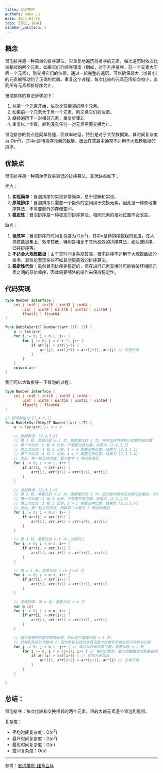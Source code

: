 ```yaml
---
title: 冒泡排序
authors: Duke Lu
date: 2021-04-28
tags: [算法, 排序]
sidebar_position: 1
---
```


## 概念
冒泡排序是一种简单的排序算法，它重复地遍历待排序的元素，每次遍历时依次比较相邻的两个元素，如果它们的顺序错误（例如，对于升序排序，前一个元素大于后一个元素），则交换它们的位置。通过一轮完整的遍历，可以确保最大（或最小）的元素被移动到了正确的位置。重复这个过程，每次比较的元素范围都会缩小，直到所有元素都排好序为止。

冒泡排序的算法步骤如下：
1. 从第一个元素开始，依次比较相邻的两个元素。
2. 如果前一个元素大于后一个元素，则交换它们的位置。
3. 继续遍历下一对相邻元素，重复步骤2。
4. 重复以上步骤，直到没有任何一对元素需要交换为止。

冒泡排序的特点是简单易懂，但效率较低，特别是对于大型数据集。其时间复杂度为 O(n<sup>2</sup>)，其中n是待排序元素的数量，因此在实践中通常不适用于大规模数据的排序。

## 优缺点
冒泡排序是一种简单但效率较低的排序算法，其优缺点如下：

优点：
1. **实现简单**：冒泡排序的实现非常简单，易于理解和实现。
2. **原地排序**：冒泡排序只需要一个额外的空间用于交换元素，因此是一种原地排序算法，不需要额外的存储空间。
3. **稳定性**：冒泡排序是一种稳定的排序算法，相同元素的相对位置不会改变。

缺点：
1. **低效率**：冒泡排序的时间复杂度为 O(n<sup>2</sup>)，其中n是待排序数组的长度。在大规模数据集上，效率较低，特别是相比于其他高效的排序算法，如快速排序、归并排序等。
2. **不适合大规模数据**：由于其时间复杂度较高，冒泡排序不适用于大规模数据的排序，其性能表现往往不如其他更高效的排序算法。
3. **稳定性代价**：虽然冒泡排序是稳定的，但在进行元素交换时可能会破坏相同元素之间的原始顺序，因此需要额外的操作来保持稳定性。

## 代码实现
```go
type Number interface {
	int | int8 | int16 | int32 | int64 |
		uint | uint8 | uint16 | uint32 | uint64 |
		float32 | float64
}

func BubbleSort[T Number](arr []T) []T {
	n := len(arr)
	for i := 0; i < n-1; i++ {
		for j := 0; j < n-i-1; j++ {
			if arr[j] > arr[j+1] {
				arr[j], arr[j+1] = arr[j+1], arr[j] // 交换元素
			}
		}
	}
	return arr
}
```

我们可以大致推导一下冒泡的过程：

```go
type Number interface {
	int | int8 | int16 | int32 | int64 |
		uint | uint8 | uint16 | uint32 | uint64 |
		float32 | float64
}

// 假设数组为 [2,4,3,1]
func BubbleSortStep[T Number](arr []T) {
	n := len(arr) // n = 4

	// 当前数组：[2,4,3,1]
	// 第 1 轮，需要比较 n-1 次，即需要比较 3 次，并在比较中和较小的数交换位置
	// 第一次比较：2 和 4 比较，不需要交换位置，结果为 [2,4,3,1]
	// 第二次比较：4 和 3 比较，4 > 3 需要交换位置，结果为 [2,3,4,1]
	// 第三次比较：4 和 1 比较，4 > 1 需要交换位置，结果为 [2,3,1,4]
	// 至此，第一轮比较完成，最大数字 4 移动到最后
	for i := 0; i < n-1; i++ {
		if arr[i] > arr[i+1] {
			arr[i], arr[i+1] = arr[i+1], arr[i]
		}
	}

	// 当前数组：[2,3,1,4]
	// 第 2 轮，需要比较 n-2 次，即需要比较 2 次，因为最大数字已经移动到最后，不再需要参加比较
	// 第一次比较：2 和 3 比较，不需要交换位置，结果为 [2,3,1,4]
	// 第二次比较：3 和 1 比较，3 > 1 需要交换位置，结果为 [2,1,3,4]
	// 至此，第一轮比较完成，倒数第二大数字 3 移动到最后
	for i := 0; i < n-2; i++ {
		if arr[i] > arr[i+1] {
			arr[i], arr[i+1] = arr[i+1], arr[i]
		}
	}

	// 第 3 轮，需要比较 n-3 次，过程同上
	for i := 0; i < n-3; i++ {
		if arr[i] > arr[i+1] {
			arr[i], arr[i+1] = arr[i+1], arr[i]
		}
	}

	// 第 n-1 轮，需要比较 n-(n-1)=1 次
	for i := 0; i < n-3; i++ {
		if arr[i] > arr[i+1] {
			arr[i], arr[i+1] = arr[i+1], arr[i]
		}
	}

	// 发现规律：第 m 轮，需要比较 n-m 次
	var m int
	for i := 0; i < n-m; i++ {
		if arr[i] > arr[i+1] {
			arr[i], arr[i+1] = arr[i+1], arr[i]
		}
	}

	// 因为是相邻的数字两两比较，所以总共需要比较 n-1 轮，
	// 且每轮比较的次数减 1，因为每轮比较后会冒泡最大的数字到最右侧不再参与比较
	for j := 0; j < n-1; j++ { // 每次比较相邻两个数，需要比较 n-1 轮
		for i := 0; i < n-(j+1); i++ { // 每轮比较后，最大的数会冒泡到最右侧，故下一轮比较就会少 1 次
			if arr[i] > arr[i+1] { // 相邻元素比较
				arr[i], arr[i+1] = arr[i+1], arr[i] // 交换元素
			}
		}
	}

}
```

## 总结：
冒泡排序：依次比较和交换相邻的两个元素，将较大的元素逐个冒泡到尾部。

复杂度：
- 平均时间复杂度：O(n<sup>2</sup>)
- 最坏时间复杂度：O(n<sup>2</sup>)
- 最优时间复杂度：O(n)
- 空间复杂度：O(n)

---

参考：[冒泡排序-维基百科](https://zh.wikipedia.org/wiki/%E5%86%92%E6%B3%A1%E6%8E%92%E5%BA%8F)